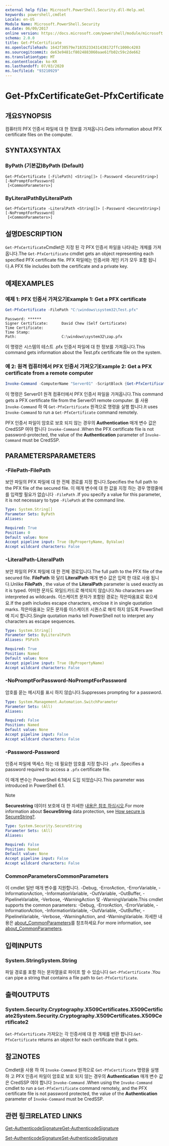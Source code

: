 ```yaml
---
external help file: Microsoft.PowerShell.Security.dll-Help.xml
keywords: powershell,cmdlet
Locale: en-US
Module Name: Microsoft.PowerShell.Security
ms.date: 06/09/2017
online version: https://docs.microsoft.com/powershell/module/microsoft.powershell.security/get-pfxcertificate?view=powershell-7&WT.mc_id=ps-gethelp
schema: 2.0.0
title: Get-PfxCertificate
ms.openlocfilehash: 1642f30579e71835233431438172ffc1000c4203
ms.sourcegitcommit: de63e9481cf8024883060aae61fb02c59c2de662
ms.translationtype: MT
ms.contentlocale: ko-KR
ms.lasthandoff: 07/03/2020
ms.locfileid: "93210929"
---
```

# <span data-ttu-id="9a819-103">Get-PfxCertificate</span><span class="sxs-lookup"><span data-stu-id="9a819-103">Get-PfxCertificate</span></span>

## <span data-ttu-id="9a819-104">개요</span><span class="sxs-lookup"><span data-stu-id="9a819-104">SYNOPSIS</span></span>
<span data-ttu-id="9a819-105">컴퓨터의 PFX 인증서 파일에 대 한 정보를 가져옵니다.</span><span class="sxs-lookup"><span data-stu-id="9a819-105">Gets information about PFX certificate files on the computer.</span></span>

## <span data-ttu-id="9a819-106">SYNTAX</span><span class="sxs-lookup"><span data-stu-id="9a819-106">SYNTAX</span></span>

### <span data-ttu-id="9a819-107">ByPath (기본값)</span><span class="sxs-lookup"><span data-stu-id="9a819-107">ByPath (Default)</span></span>

```
Get-PfxCertificate [-FilePath] <String[]> [-Password <SecureString>] [-NoPromptForPassword]
 [<CommonParameters>]
```

### <span data-ttu-id="9a819-108">ByLiteralPath</span><span class="sxs-lookup"><span data-stu-id="9a819-108">ByLiteralPath</span></span>

```
Get-PfxCertificate -LiteralPath <String[]> [-Password <SecureString>] [-NoPromptForPassword]
 [<CommonParameters>]
```

## <span data-ttu-id="9a819-109">설명</span><span class="sxs-lookup"><span data-stu-id="9a819-109">DESCRIPTION</span></span>

<span data-ttu-id="9a819-110">`Get-PfxCertificate`Cmdlet은 지정 된 각 PFX 인증서 파일을 나타내는 개체를 가져옵니다.</span><span class="sxs-lookup"><span data-stu-id="9a819-110">The `Get-PfxCertificate` cmdlet gets an object representing each specified PFX certificate file.</span></span>
<span data-ttu-id="9a819-111">PFX 파일에는 인증서와 개인 키가 모두 포함 됩니다.</span><span class="sxs-lookup"><span data-stu-id="9a819-111">A PFX file includes both the certificate and a private key.</span></span>

## <span data-ttu-id="9a819-112">예제</span><span class="sxs-lookup"><span data-stu-id="9a819-112">EXAMPLES</span></span>

### <span data-ttu-id="9a819-113">예제 1: PFX 인증서 가져오기</span><span class="sxs-lookup"><span data-stu-id="9a819-113">Example 1: Get a PFX certificate</span></span>

```powershell
Get-PfxCertificate -FilePath "C:\windows\system32\Test.pfx"
```

```output
Password: ******
Signer Certificate:      David Chew (Self Certificate)
Time Certificate:
Time Stamp:
Path:                    C:\windows\system32\zap.pfx
```

<span data-ttu-id="9a819-114">이 명령은 시스템의 테스트 .pfx 인증서 파일에 대 한 정보를 가져옵니다.</span><span class="sxs-lookup"><span data-stu-id="9a819-114">This command gets information about the Test.pfx certificate file on the system.</span></span>

### <span data-ttu-id="9a819-115">예 2: 원격 컴퓨터에서 PFX 인증서 가져오기</span><span class="sxs-lookup"><span data-stu-id="9a819-115">Example 2: Get a PFX certificate from a remote computer</span></span>

```powershell
Invoke-Command -ComputerName "Server01" -ScriptBlock {Get-PfxCertificate -FilePath "C:\Text\TestNoPassword.pfx"} -Authentication CredSSP
```

<span data-ttu-id="9a819-116">이 명령은 Server01 원격 컴퓨터에서 PFX 인증서 파일을 가져옵니다.</span><span class="sxs-lookup"><span data-stu-id="9a819-116">This command gets a PFX certificate file from the Server01 remote computer.</span></span> <span data-ttu-id="9a819-117">를 사용 `Invoke-Command` 하 여 `Get-PfxCertificate` 원격으로 명령을 실행 합니다.</span><span class="sxs-lookup"><span data-stu-id="9a819-117">It uses `Invoke-Command` to run a `Get-PfxCertificate` command remotely.</span></span>

<span data-ttu-id="9a819-118">PFX 인증서 파일이 암호로 보호 되지 않는 경우의 **Authentication** 매개 변수 값은 CredSSP 여야 합니다 `Invoke-Command` .</span><span class="sxs-lookup"><span data-stu-id="9a819-118">When the PFX certificate file is not password-protected, the value of the **Authentication** parameter of `Invoke-Command` must be CredSSP.</span></span>

## <span data-ttu-id="9a819-119">PARAMETERS</span><span class="sxs-lookup"><span data-stu-id="9a819-119">PARAMETERS</span></span>

### <span data-ttu-id="9a819-120">-FilePath</span><span class="sxs-lookup"><span data-stu-id="9a819-120">-FilePath</span></span>

<span data-ttu-id="9a819-121">보안 파일의 PFX 파일에 대 한 전체 경로를 지정 합니다.</span><span class="sxs-lookup"><span data-stu-id="9a819-121">Specifies the full path to the PFX file of the secured file.</span></span> <span data-ttu-id="9a819-122">이 매개 변수에 대 한 값을 지정 하는 경우 명령줄에를 입력할 필요가 없습니다 `-FilePath` .</span><span class="sxs-lookup"><span data-stu-id="9a819-122">If you specify a value for this parameter, it is not necessary to type `-FilePath` at the command line.</span></span>

```yaml
Type: System.String[]
Parameter Sets: ByPath
Aliases:

Required: True
Position: 0
Default value: None
Accept pipeline input: True (ByPropertyName, ByValue)
Accept wildcard characters: False
```

### <span data-ttu-id="9a819-123">-LiteralPath</span><span class="sxs-lookup"><span data-stu-id="9a819-123">-LiteralPath</span></span>

<span data-ttu-id="9a819-124">보안 파일의 PFX 파일에 대 한 전체 경로입니다.</span><span class="sxs-lookup"><span data-stu-id="9a819-124">The full path to the PFX file of the secured file.</span></span> <span data-ttu-id="9a819-125">**FilePath** 와 달리 **LiteralPath** 매개 변수 값은 입력 한 대로 사용 됩니다.</span><span class="sxs-lookup"><span data-stu-id="9a819-125">Unlike **FilePath** , the value of the **LiteralPath** parameter is used exactly as it is typed.</span></span> <span data-ttu-id="9a819-126">어떠한 문자도 와일드카드로 해석되지 않습니다.</span><span class="sxs-lookup"><span data-stu-id="9a819-126">No characters are interpreted as wildcards.</span></span> <span data-ttu-id="9a819-127">이스케이프 문자가 포함된 경로는 작은따옴표로 묶으세요.</span><span class="sxs-lookup"><span data-stu-id="9a819-127">If the path includes escape characters, enclose it in single quotation marks.</span></span> <span data-ttu-id="9a819-128">작은따옴표는 모든 문자를 이스케이프 시퀀스로 해석 하지 않도록 PowerShell에 지시 합니다.</span><span class="sxs-lookup"><span data-stu-id="9a819-128">Single quotation marks tell PowerShell not to interpret any characters as escape sequences.</span></span>

```yaml
Type: System.String[]
Parameter Sets: ByLiteralPath
Aliases: PSPath

Required: True
Position: Named
Default value: None
Accept pipeline input: True (ByPropertyName)
Accept wildcard characters: False
```

### <span data-ttu-id="9a819-129">-NoPromptForPassword</span><span class="sxs-lookup"><span data-stu-id="9a819-129">-NoPromptForPassword</span></span>

<span data-ttu-id="9a819-130">암호를 묻는 메시지를 표시 하지 않습니다.</span><span class="sxs-lookup"><span data-stu-id="9a819-130">Suppresses prompting for a password.</span></span>

```yaml
Type: System.Management.Automation.SwitchParameter
Parameter Sets: (All)
Aliases:

Required: False
Position: Named
Default value: None
Accept pipeline input: False
Accept wildcard characters: False
```

### <span data-ttu-id="9a819-131">-Password</span><span class="sxs-lookup"><span data-stu-id="9a819-131">-Password</span></span>

<span data-ttu-id="9a819-132">인증서 파일에 액세스 하는 데 필요한 암호를 지정 합니다 `.pfx` .</span><span class="sxs-lookup"><span data-stu-id="9a819-132">Specifies a password required to access a `.pfx` certificate file.</span></span>

<span data-ttu-id="9a819-133">이 매개 변수는 PowerShell 6.1에서 도입 되었습니다.</span><span class="sxs-lookup"><span data-stu-id="9a819-133">This parameter was introduced in PowerShell 6.1.</span></span>

> [!NOTE]
> <span data-ttu-id="9a819-134">**Securestring** 데이터 보호에 대 한 자세한 [내용은 참조 하십시오](/dotnet/api/system.security.securestring#how-secure-is-securestring).</span><span class="sxs-lookup"><span data-stu-id="9a819-134">For more information about **SecureString** data protection, see [How secure is SecureString?](/dotnet/api/system.security.securestring#how-secure-is-securestring).</span></span>

```yaml
Type: System.Security.SecureString
Parameter Sets: (All)
Aliases:

Required: False
Position: Named
Default value: None
Accept pipeline input: False
Accept wildcard characters: False
```

### <span data-ttu-id="9a819-135">CommonParameters</span><span class="sxs-lookup"><span data-stu-id="9a819-135">CommonParameters</span></span>

<span data-ttu-id="9a819-136">이 cmdlet 일반 매개 변수를 지원합니다. -Debug, -ErrorAction, -ErrorVariable, -InformationAction, -InformationVariable, -OutVariable, -OutBuffer, -PipelineVariable, -Verbose, -WarningAction 및 -WarningVariable.</span><span class="sxs-lookup"><span data-stu-id="9a819-136">This cmdlet supports the common parameters: -Debug, -ErrorAction, -ErrorVariable, -InformationAction, -InformationVariable, -OutVariable, -OutBuffer, -PipelineVariable, -Verbose, -WarningAction, and -WarningVariable.</span></span> <span data-ttu-id="9a819-137">자세한 내용은 [about_CommonParameters](https://go.microsoft.com/fwlink/?LinkID=113216)를 참조하세요.</span><span class="sxs-lookup"><span data-stu-id="9a819-137">For more information, see [about_CommonParameters](https://go.microsoft.com/fwlink/?LinkID=113216).</span></span>

## <span data-ttu-id="9a819-138">입력</span><span class="sxs-lookup"><span data-stu-id="9a819-138">INPUTS</span></span>

### <span data-ttu-id="9a819-139">System.String</span><span class="sxs-lookup"><span data-stu-id="9a819-139">System.String</span></span>

<span data-ttu-id="9a819-140">파일 경로를 포함 하는 문자열을로 파이프 할 수 있습니다 `Get-PfxCertificate` .</span><span class="sxs-lookup"><span data-stu-id="9a819-140">You can pipe a string that contains a file path to `Get-PfxCertificate`.</span></span>

## <span data-ttu-id="9a819-141">출력</span><span class="sxs-lookup"><span data-stu-id="9a819-141">OUTPUTS</span></span>

### <span data-ttu-id="9a819-142">System.Security.Cryptography.X509Certificates.X509Certificate2</span><span class="sxs-lookup"><span data-stu-id="9a819-142">System.Security.Cryptography.X509Certificates.X509Certificate2</span></span>

<span data-ttu-id="9a819-143">`Get-PfxCertificate` 가져오는 각 인증서에 대 한 개체를 반환 합니다.</span><span class="sxs-lookup"><span data-stu-id="9a819-143">`Get-PfxCertificate` returns an object for each certificate that it gets.</span></span>

## <span data-ttu-id="9a819-144">참고</span><span class="sxs-lookup"><span data-stu-id="9a819-144">NOTES</span></span>

<span data-ttu-id="9a819-145">Cmdlet을 사용 하 여 `Invoke-Command` 원격으로 `Get-PfxCertificate` 명령을 실행 하 고 PFX 인증서 파일이 암호로 보호 되지 않는 경우의 **Authentication** 매개 변수 값은 CredSSP 여야 합니다 `Invoke-Command` .</span><span class="sxs-lookup"><span data-stu-id="9a819-145">When using the `Invoke-Command` cmdlet to run a `Get-PfxCertificate` command remotely, and the PFX certificate file is not password protected, the value of the **Authentication** parameter of `Invoke-Command` must be CredSSP.</span></span>

## <span data-ttu-id="9a819-146">관련 링크</span><span class="sxs-lookup"><span data-stu-id="9a819-146">RELATED LINKS</span></span>

[<span data-ttu-id="9a819-147">Get-AuthenticodeSignature</span><span class="sxs-lookup"><span data-stu-id="9a819-147">Get-AuthenticodeSignature</span></span>](Get-AuthenticodeSignature.md)

[<span data-ttu-id="9a819-148">Set-AuthenticodeSignature</span><span class="sxs-lookup"><span data-stu-id="9a819-148">Set-AuthenticodeSignature</span></span>](Set-AuthenticodeSignature.md)
